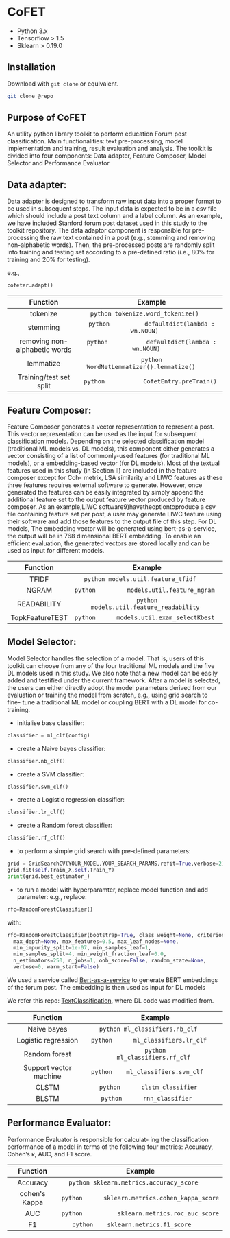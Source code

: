 # CoFET

* Python 3.x  
* Tensorflow > 1.5
* Sklearn > 0.19.0  

## Installation
Download with `git clone` or equivalent.

```bash
git clone @repo
```

## Purpose of CoFET 
An utility python library toolkit to perform education Forum post classification. Main functionalities: text pre-processing, model implementation and training, result evaluation and analysis. The toolkit is divided into four components: Data adapter, Feature Composer, Model Selector and Performance Evaluator


## Data adapter: 
Data adapter is designed to transform raw input data into a proper format to be used in subsequent steps. The input data is expected to be in a csv file which should include a post text column and a label column. As an example, we have included Stanford forum post dataset used in this study to the toolkit repository. The data adaptor component is responsible for pre-processing the raw text contained in a post (e.g., stemming and removing non-alphabetic words). Then, the pre-processed posts are randomly split into training and testing set according to a pre-defined ratio (i.e., 80% for training and 20% for testing).

e.g., 
```python
cofeter.adapt()
```

<!-- Supported functionalities: 
* tokenize: tokenize.word_tokenize()
* stemming (e.g., stemming and removing non-alphabetic words): defaultdict(lambda : wn.NOUN)
* lemmatize: WordNetLemmatizer().lemmatize()
* Training/test set split: CofetEntry.preTrain() -->

|               Function                |                                   Example                                                 |
| :-----------------------------------: | :---------------------------------------------------------------------------------------: |
|            tokenize                   |                ```python tokenize.word_tokenize()    ```                                |
|            stemming                   |                     ```python          defaultdict(lambda : wn.NOUN)    ```            |
|     removing non-alphabetic words     |                    ```python           defaultdict(lambda : wn.NOUN)   ```                |
|           lemmatize                   |                   ```python       WordNetLemmatizer().lemmatize()      ```              |
|      Training/test set split          |                    ```python           CofetEntry.preTrain()           ```        |



## Feature Composer:  
Feature Composer generates a vector representation to represent a post. This vector representation can be used as the input for subsequent classification models. Depending on the selected classification model (traditional ML models vs. DL models), this component either generates a vector consisting of a list of commonly-used features (for traditional ML models), or a embedding-based vector (for DL models). Most of the textual features used in this study (in Section II) are included in the feature composer except for Coh- metrix, LSA similarity and LIWC features as these three features requires external software to generate. However, once generated the features can be easily integrated by simply append the additional feature set to the output feature vector produced by feature composer. As an example,LIWC software9)havetheoptiontoproduce a csv file containing feature set per post, a user may generate LIWC feature using their software and add those features to the output file of this step. For DL models, The embedding vector will be generated using bert-as-a-service, the output will be in 768 dimensional BERT embedding. To enable an efficient evaluation, the generated vectors are stored locally and can be used as input for different models.


|               Function                |                                   Example                                                 |
| :-----------------------------------: | :---------------------------------------------------------------------------------------: |
|            TFIDF                   |                ```python models.util.feature_tfidf    ```                                |
|            NGRAM                   |                     ```python         models.util.feature_ngram    ```            |
|     READABILITY     |                    ```python           models.util.feature_readability ```                |
|           TopkFeatureTEST                   |                   ```python      models.util.exam_selectKbest     ```              |


## Model Selector: 
Model Selector handles the selection of a model. That is, users of this toolkit can choose from any of the four traditional ML models and the five DL models used in this study. We also note that a new model can be easily added and testified under the current framework. After a model is selected, the users can either directly adopt the model parameters derived from our evaluation or training the model from scratch, e.g., using grid search to fine- tune a traditional ML model or coupling BERT with a DL model for co-training.

* initialise base classifier:
```python
classifier = ml_clf(config)
```

* create a Naive bayes classifier: 
```python
classifier.nb_clf()
```

* create a SVM classifier:
```python
classifier.svm_clf()
```

* create a Logistic regression classifier:
```python
classifier.lr_clf()
```

* create a Random forest classifier:
```python
classifier.rf_clf()
```

* to perform a simple grid search with pre-defined parameters:

```python
grid = GridSearchCV(YOUR_MODEL,YOUR_SEARCH_PARAMS,refit=True,verbose=2)
grid.fit(self.Train_X,self.Train_Y)
print(grid.best_estimator_)
```

* to run a model with hyperparamter, replace model function and add parameter: 
e.g., 
replace: 
```python
rfc=RandomForestClassifier()
```

with: 
```python
rfc=RandomForestClassifier(bootstrap=True, class_weight=None, criterion='gini',
  max_depth=None, max_features=0.5, max_leaf_nodes=None,
  min_impurity_split=1e-07, min_samples_leaf=1,
  min_samples_split=4, min_weight_fraction_leaf=0.0,
  n_estimators=250, n_jobs=1, oob_score=False, random_state=None,
  verbose=0, warm_start=False)
```

We used a service called [Bert-as-a-service](https://github.com/hanxiao/bert-as-service) to generate BERT embeddings of the forum post. 
The embedding is then used as input for DL models

We refer this repo: [TextClassification](https://github.com/zackhy/TextClassification), where DL code was modified from. 

|               Function                |                                   Example                                                 |
| :-----------------------------------: | :---------------------------------------------------------------------------------------: |
|            Naive bayes                   |                ```python ml_classifiers.nb_clf    ```                                |
|            Logistic regression                   |                     ```python      ml_classifiers.lr_clf    ```            |
|     Random forest     |                    ```python          ml_classifiers.rf_clf ```                |
|           Support vector machine                   |                   ```python    ml_classifiers.svm_clf     ```              |
|           CLSTM                  |                   ```python      clstm_classifier    ```              |
|          BLSTM                   |                   ```python      rnn_classifier     ```              |

## Performance Evaluator: 
Performance Evaluator is responsible for calculat- ing the classification performance of a model in terms of the following four metrics: Accuracy, Cohen’s κ, AUC, and F1 score.


|               Function                |                                   Example                                                 |
| :-----------------------------------: | :---------------------------------------------------------------------------------------: |
|            Accuracy                   |                ```python sklearn.metrics.accuracy_score    ```                                |
|           cohen's Kappa                |                     ```python      sklearn.metrics.cohen_kappa_score    ```            |
|     AUC     |                    ```python          sklearn.metrics.roc_auc_score ```                |
|           F1                   |                   ```python    sklearn.metrics.f1_score     ```              |



